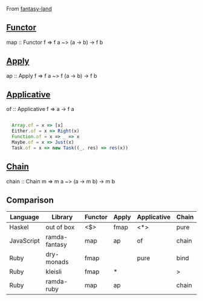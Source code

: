 From [fantasy-land](https://github.com/fantasyland/fantasy-land)

[Functor](https://github.com/fantasyland/fantasy-land#functor)
---------------
map :: Functor f => f a ~> (a -> b) -> f b

[Apply](https://github.com/fantasyland/fantasy-land#apply)
---------------
ap :: Apply f => f a ~> f (a -> b) -> f b

[Applicative](https://github.com/fantasyland/fantasy-land#applicative)
---------------
of :: Applicative f => a -> f a

```javascript

  Array.of = x => [x]
  Either.of = x => Right(x)
  Function.of = x => _ => x
  Maybe.of = x => Just(x)
  Task.of = x => new Task((_, res) => res(x))

```

[Chain](https://github.com/fantasyland/fantasy-land#Chain)
---------------
chain :: Chain m => m a ~> (a -> m b) -> m b


Comparison
---------------

|Language   |Library         |Functor |Apply |Applicative |Chain |
|-----------|----------------|--------|------|------------|------|
|Haskel     |out of box      |<$>|fmap|<*>   |pure        |>>=   |
|JavaScript |ramda-fantasy   |map     |ap    |of          |chain |
|Ruby       |dry-monads      |fmap    |      |pure        |bind  |
|Ruby       |kleisli         |fmap    |*     |            |>     |
|Ruby       |ramda-ruby      |map     |ap    |            |chain |
